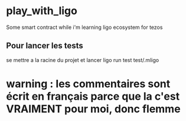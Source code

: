 # play_with_ligo
Some smart contract while i'm learning ligo ecosystem for tezos


## Pour lancer les tests

se mettre a la racine du projet et lancer ligo run test test/<nomdufichier>.mligo
  
# warning : les commentaires sont écrit en français parce que la c'est VRAIMENT pour moi, donc flemme
